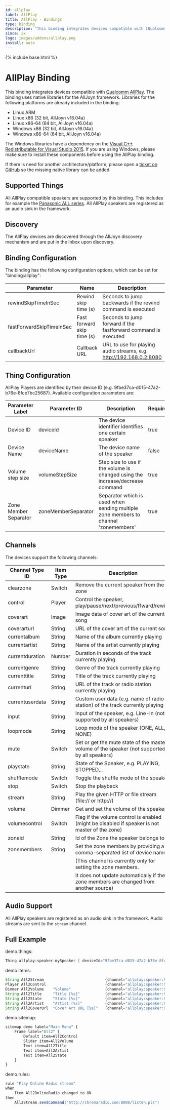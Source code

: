 ```yaml
---
id: allplay
label: AllPlay
title: AllPlay - Bindings
type: binding
description: "This binding integrates devices compatible with [Qualcomm AllPlay](https://www.qualcomm.com/products/allplay)."
since: 2x
logo: images/addons/allplay.png
install: auto
---
```


<!-- Attention authors: Do not edit directly. Please add your changes to the appropriate source repository -->

{% include base.html %}

# AllPlay Binding

This binding integrates devices compatible with [Qualcomm AllPlay](https://www.qualcomm.com/products/allplay).
The binding uses native libraries for the AllJoyn framework.
Libraries for the following platforms are already included in the binding:

- Linux ARM
- Linux x86 (32 bit, AllJoyn v16.04a)
- Linux x86-64 (64 bit, AllJoyn v16.04a)
- Windows x86 (32 bit, AllJoyn v16.04a)
- Windows x86-64 (64 bit, AllJoyn v16.04a)

The Windows libraries have a dependency on the [Visual C++ Redistributable for Visual Studio 2015](https://www.microsoft.com/en-US/download/details.aspx?id=48145).
If you are using Windows, please make sure to install these components before using the AllPlay binding.

If there is need for another architecture/platform, please open a [ticket on GitHub](https://github.com/openhab/openhab/issues) so the missing native library can be added.

## Supported Things

All AllPlay compatible speakers are supported by this binding.
This includes for example the [Panasonic ALL series](http://www.panasonic.com/uk/consumer/home-entertainment/wireless-speaker-systems.html). All AllPlay speakers are registered as an audio sink in the framework.

## Discovery

The AllPlay devices are discovered through the AllJoyn discovery mechanism and are put in the Inbox upon discovery.

## Binding Configuration

The binding has the following configuration options, which can be set for "binding:allplay":

| Parameter                | Name                       | Description                                                          | Required |
|--------------------------|----------------------------|----------------------------------------------------------------------|----------|
| rewindSkipTimeInSec      | Rewind skip time (s)       | Seconds to jump backwards if the rewind command is executed          | yes      |
| fastForwardSkipTimeInSec | Fast forward skip time (s) | Seconds to jump forward if the fastforward command is executed       | yes      |
| callbackUrl              | Callback URL               | URL to use for playing audio streams, e.g. <http://192.168.0.2:8080> | no       |

## Thing Configuration

AllPlay Players are identified by their device ID (e.g. 9fbe37ca-d015-47a2-b76e-8fce7bc25687). Available configuration parameters are:

| Parameter Label       | Parameter ID        | Description                                                                         | Required | Default |
|-----------------------|---------------------|-------------------------------------------------------------------------------------|----------|---------|
| Device ID             | deviceId            | The device identifier identifies one certain speaker                                | true     |         |
| Device Name           | deviceName          | The device name of the speaker                                                      | false    |         |
| Volume step size      | volumeStepSize      | Step size to use if the volume is changed using the increase/decrease command       | true     | 1       |
| Zone Member Separator | zoneMemberSeparator | Separator which is used when sending multiple zone members to channel 'zonemembers' | true     | ,       |

## Channels

The devices support the following channels:

| Channel Type ID | Item Type | Description                                                                                    |
|-----------------|-----------|------------------------------------------------------------------------------------------------|
| clearzone       | Switch    | Remove the current speaker from the zone                                                       |
| control         | Player    | Control the speaker, play/pause/next/previous/ffward/rewind                                    |
| coverart        | Image     | Image data of cover art of the current song                                                    |
| coverarturl     | String    | URL of the cover art of the current song                                                       |
| currentalbum    | String    | Name of the album currently playing                                                            |
| currentartist   | String    | Name of the artist currently playing                                                           |
| currentduration | Number    | Duration in seconds of the track currently playing                                             |
| currentgenre    | String    | Genre of the track currently playing                                                           |
| currenttitle    | String    | Title of the track currently playing                                                           |
| currenturl      | String    | URL of the track or radio station currently playing                                            |
| currentuserdata | String    | Custom user data (e.g. name of radio station) of the track currently playing                   |
| input           | String    | Input of the speaker, e.g. Line-In (not supported by all speakers)                             |
| loopmode        | String    | Loop mode of the speaker (ONE, ALL, NONE)                                                      |
| mute            | Switch    | Set or get the mute state of the master volume of the speaker (not supported by all speakers)  |
| playstate       | String    | State of the Speaker, e.g. PLAYING, STOPPED,..                                                 |
| shufflemode     | Switch    | Toggle the shuffle mode of the speaker                                                         |
| stop            | Switch    | Stop the playback                                                                              |
| stream          | String    | Play the given HTTP or file stream (file:// or http://)                                        |
| volume          | Dimmer    | Get and set the volume of the speaker                                                          |
| volumecontrol   | Switch    | Flag if the volume control is enabled (might be disabled if speaker is not master of the zone) |
| zoneid          | String    | Id of the Zone the speaker belongs to                                                          |
| zonemembers     | String    | Set the zone members by providing a comma-separated list of device names.                      |
|                 |           | (This channel is currently only for setting the zone members.                                  |
|                 |           | It does not update automatically if the zone members are changed from another source)          |

## Audio Support

All AllPlay speakers are registered as an audio sink in the framework.
Audio streams are sent to the `stream` channel.

## Full Example

demo.things:

```java
Thing allplay:speaker:mySpeaker [ deviceId="9fbe37ca-d015-47a2-b76e-8fce7bc25687"]
```

demo.items:

```java
String All2Stream                           {channel="allplay:speaker:9fbe37ca-d015-47a2-b76e-8fce7bc25687:stream"}
Player All2Control                          {channel="allplay:speaker:9fbe37ca-d015-47a2-b76e-8fce7bc25687:control"}
Dimmer All2Volume    "Volume"               {channel="allplay:speaker:9fbe37ca-d015-47a2-b76e-8fce7bc25687:volume"}
String All2Title     "Title [%s]"           {channel="allplay:speaker:9fbe37ca-d015-47a2-b76e-8fce7bc25687:currenttitle"}
String All2State     "State [%s]"           {channel="allplay:speaker:9fbe37ca-d015-47a2-b76e-8fce7bc25687:playstate"}
String All2Artist    "Artist [%s]"          {channel="allplay:speaker:9fbe37ca-d015-47a2-b76e-8fce7bc25687:currentartist"}
String All2CoverUrl  "Cover Art URL [%s]"   {channel="allplay:speaker:9fbe37ca-d015-47a2-b76e-8fce7bc25687:coverarturl"}
```

demo.sitemap:

```perl
sitemap demo label="Main Menu" {
    Frame label="All2" {
        Default item=All2Control
        Slider item=All2Volume
        Text item=All2Title
        Text item=All2Artist
        Text item=All2State
    }
}
```

demo.rules:

```java
rule "Play Online Radio stream"
when
    Item All2OnlineRadio changed to ON
then
    All2Stream.sendCommand("http://chromaradio.com:8008/listen.pls")
```
